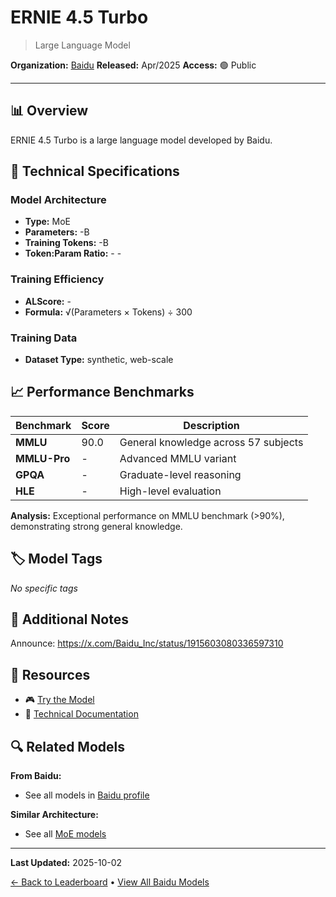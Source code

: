 # ERNIE 4.5 Turbo

> Large Language Model

**Organization:** [Baidu](../../labs/baidu.md)
**Released:** Apr/2025
**Access:** 🟢 Public

---

## 📊 Overview

ERNIE 4.5 Turbo is a large language model developed by Baidu.

## 🔧 Technical Specifications

### Model Architecture
- **Type:** MoE
- **Parameters:** -B
- **Training Tokens:** -B
- **Token:Param Ratio:** - -

### Training Efficiency
- **ALScore:** -
- **Formula:** √(Parameters × Tokens) ÷ 300

### Training Data
- **Dataset Type:** synthetic, web-scale

## 📈 Performance Benchmarks

| Benchmark | Score | Description |
|-----------|-------|-------------|
| **MMLU** | 90.0 | General knowledge across 57 subjects |
| **MMLU-Pro** | - | Advanced MMLU variant |
| **GPQA** | - | Graduate-level reasoning |
| **HLE** | - | High-level evaluation |

**Analysis:** Exceptional performance on MMLU benchmark (>90%), demonstrating strong general knowledge.

## 🏷️ Model Tags

_No specific tags_

## 📝 Additional Notes

Announce: https://x.com/Baidu_Inc/status/1915603080336597310

## 🔗 Resources

- 🎮 [Try the Model](https://huggingface.co/spaces/PaddlePaddle/ernie_4.5_turbo_demo)
- 📄 [Technical Documentation](https://www.prnewswire.com/news-releases/baidu-launches-ernie-4-5-turbo-ernie-x1-turbo-and-new-suite-of-ai-tools-to-empower-developers-and-supercharge-ai-innovation-302438584.html)

## 🔍 Related Models

**From Baidu:**
- See all models in [Baidu profile](../../labs/baidu.md)

**Similar Architecture:**
- See all [MoE models](../../architectures/moe.md)

---

**Last Updated:** 2025-10-02

[← Back to Leaderboard](../../README.md) • [View All Baidu Models](../../labs/baidu.md)
